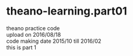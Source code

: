 # theano-learning.part01　
theano practice code <br />
upload on 2016/08/18 <br />
code making date 2015/10 till 2016/02 <br />
this is part 1 <br />

